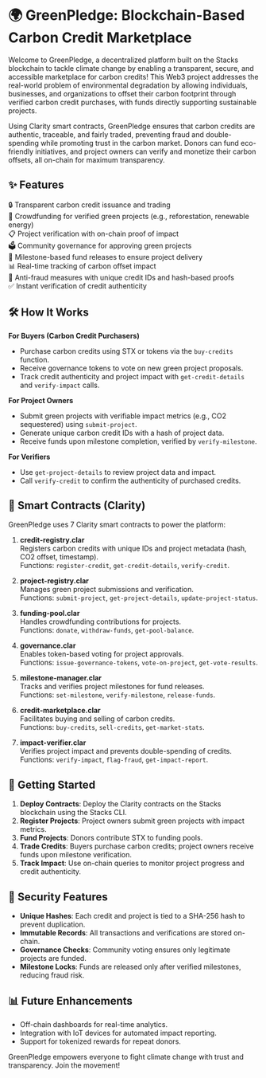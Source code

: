 # 🌍 GreenPledge: Blockchain-Based Carbon Credit Marketplace

Welcome to GreenPledge, a decentralized platform built on the Stacks blockchain to tackle climate change by enabling a transparent, secure, and accessible marketplace for carbon credits! This Web3 project addresses the real-world problem of environmental degradation by allowing individuals, businesses, and organizations to offset their carbon footprint through verified carbon credit purchases, with funds directly supporting sustainable projects.

Using Clarity smart contracts, GreenPledge ensures that carbon credits are authentic, traceable, and fairly traded, preventing fraud and double-spending while promoting trust in the carbon market. Donors can fund eco-friendly initiatives, and project owners can verify and monetize their carbon offsets, all on-chain for maximum transparency.

## ✨ Features

🔒 Transparent carbon credit issuance and trading  
💸 Crowdfunding for verified green projects (e.g., reforestation, renewable energy)  
📋 Project verification with on-chain proof of impact  
🗳️ Community governance for approving green projects  
🎯 Milestone-based fund releases to ensure project delivery  
📊 Real-time tracking of carbon offset impact  
🚫 Anti-fraud measures with unique credit IDs and hash-based proofs  
✅ Instant verification of credit authenticity  

## 🛠 How It Works

**For Buyers (Carbon Credit Purchasers)**  
- Purchase carbon credits using STX or tokens via the `buy-credits` function.  
- Receive governance tokens to vote on new green project proposals.  
- Track credit authenticity and project impact with `get-credit-details` and `verify-impact` calls.  

**For Project Owners**  
- Submit green projects with verifiable impact metrics (e.g., CO2 sequestered) using `submit-project`.  
- Generate unique carbon credit IDs with a hash of project data.  
- Receive funds upon milestone completion, verified by `verify-milestone`.  

**For Verifiers**  
- Use `get-project-details` to review project data and impact.  
- Call `verify-credit` to confirm the authenticity of purchased credits.  

## 📜 Smart Contracts (Clarity)

GreenPledge uses 7 Clarity smart contracts to power the platform:

1. **credit-registry.clar**  
   Registers carbon credits with unique IDs and project metadata (hash, CO2 offset, timestamp).  
   Functions: `register-credit`, `get-credit-details`, `verify-credit`.  

2. **project-registry.clar**  
   Manages green project submissions and verification.  
   Functions: `submit-project`, `get-project-details`, `update-project-status`.  

3. **funding-pool.clar**  
   Handles crowdfunding contributions for projects.  
   Functions: `donate`, `withdraw-funds`, `get-pool-balance`.  

4. **governance.clar**  
   Enables token-based voting for project approvals.  
   Functions: `issue-governance-tokens`, `vote-on-project`, `get-vote-results`.  

5. **milestone-manager.clar**  
   Tracks and verifies project milestones for fund releases.  
   Functions: `set-milestone`, `verify-milestone`, `release-funds`.  

6. **credit-marketplace.clar**  
   Facilitates buying and selling of carbon credits.  
   Functions: `buy-credits`, `sell-credits`, `get-market-stats`.  

7. **impact-verifier.clar**  
   Verifies project impact and prevents double-spending of credits.  
   Functions: `verify-impact`, `flag-fraud`, `get-impact-report`.  

## 🚀 Getting Started

1. **Deploy Contracts**: Deploy the Clarity contracts on the Stacks blockchain using the Stacks CLI.  
2. **Register Projects**: Project owners submit green projects with impact metrics.  
3. **Fund Projects**: Donors contribute STX to funding pools.  
4. **Trade Credits**: Buyers purchase carbon credits; project owners receive funds upon milestone verification.  
5. **Track Impact**: Use on-chain queries to monitor project progress and credit authenticity.  

## 🔐 Security Features

- **Unique Hashes**: Each credit and project is tied to a SHA-256 hash to prevent duplication.  
- **Immutable Records**: All transactions and verifications are stored on-chain.  
- **Governance Checks**: Community voting ensures only legitimate projects are funded.  
- **Milestone Locks**: Funds are released only after verified milestones, reducing fraud risk.  

## 📊 Future Enhancements

- Off-chain dashboards for real-time analytics.  
- Integration with IoT devices for automated impact reporting.  
- Support for tokenized rewards for repeat donors.  

GreenPledge empowers everyone to fight climate change with trust and transparency. Join the movement!
